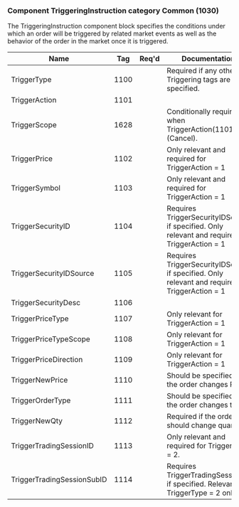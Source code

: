 ### Component TriggeringInstruction category Common (1030)

The TriggeringInstruction component block specifies the conditions under which an order will be triggered by related market events as well as the behavior of the order in the market once it is triggered.

| Name                       | Tag  | Req'd | Documentation                                                                                   |
|----------------------------|------|----------|-------------------------------------------------------------------------------------------------|
| TriggerType                | 1100 |       | Required if any other Triggering tags are specified.                                            |
| TriggerAction              | 1101 |       |                                                                                                 |
| TriggerScope               | 1628 |       | Conditionally required when TriggerAction(1101)=3 (Cancel).                                     |
| TriggerPrice               | 1102 |       | Only relevant and required for TriggerAction = 1                                                |
| TriggerSymbol              | 1103 |       | Only relevant and required for TriggerAction = 1                                                |
| TriggerSecurityID          | 1104 |       | Requires TriggerSecurityIDSource if specified. Only relevant and required for TriggerAction = 1 |
| TriggerSecurityIDSource    | 1105 |       | Requires TriggerSecurityIDSource if specified. Only relevant and required for TriggerAction = 1 |
| TriggerSecurityDesc        | 1106 |       |                                                                                                 |
| TriggerPriceType           | 1107 |       | Only relevant for TriggerAction = 1                                                             |
| TriggerPriceTypeScope      | 1108 |       | Only relevant for TriggerAction = 1                                                             |
| TriggerPriceDirection      | 1109 |       | Only relevant for TriggerAction = 1                                                             |
| TriggerNewPrice            | 1110 |       | Should be specified if the order changes Price.                                                 |
| TriggerOrderType           | 1111 |       | Should be specified if the order changes type.                                                  |
| TriggerNewQty              | 1112 |       | Required if the order should change quantity                                                    |
| TriggerTradingSessionID    | 1113 |       | Only relevant and required for TriggerType = 2.                                                 |
| TriggerTradingSessionSubID | 1114 |       | Requires TriggerTradingSessionID if specified. Relevant for TriggerType = 2 only.               |

